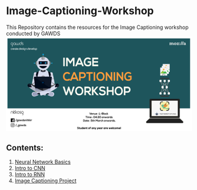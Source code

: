 # Image-Captioning-Workshop
This Repository contains the resources for the Image Captioning workshop conducted by GAWDS
![](poster.png)
## Contents:
1. [Neural Network Basics](nn_basics/)
2. [Intro to CNN](CNN/)
3. [Intro to RNN](RNN/)
4. [Image Captioning Project](image-captioning)
